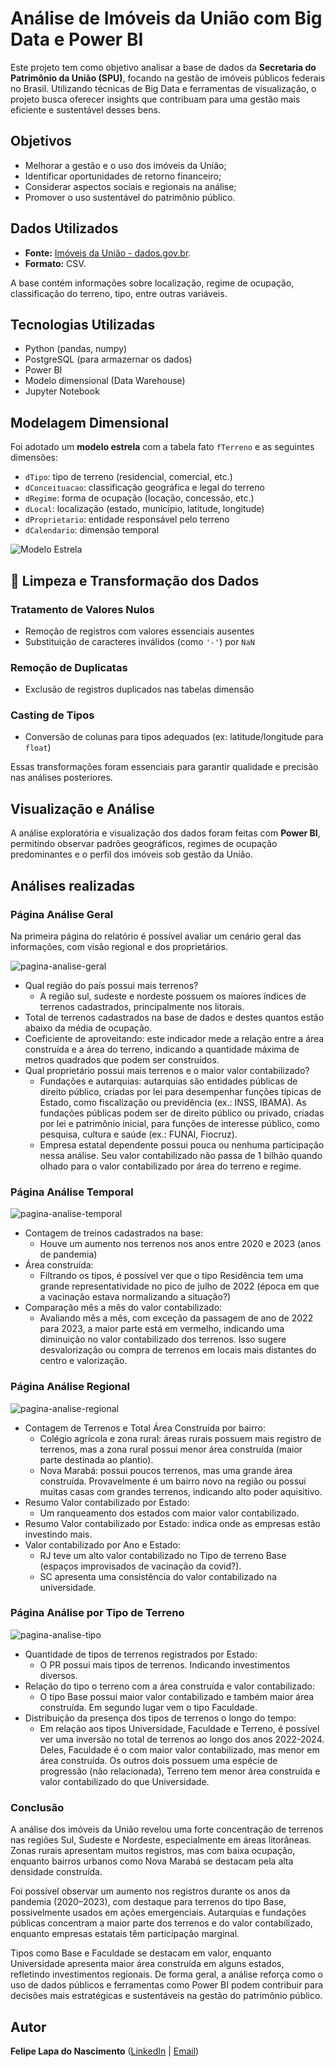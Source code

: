 # Análise de Imóveis da União com Big Data e Power BI

Este projeto tem como objetivo analisar a base de dados da **Secretaria do Patrimônio da União (SPU)**, focando na gestão de imóveis públicos federais no Brasil. Utilizando técnicas de Big Data e ferramentas de visualização, o projeto busca oferecer insights que contribuam para uma gestão mais eficiente e sustentável desses bens.

## Objetivos

* Melhorar a gestão e o uso dos imóveis da União;
* Identificar oportunidades de retorno financeiro;
* Considerar aspectos sociais e regionais na análise;
* Promover o uso sustentável do patrimônio público.

## Dados Utilizados

* **Fonte:** [Imóveis da União - dados.gov.br](https://dados.gov.br/dataset/imoveis-da-uniao).
* **Formato:** CSV.

A base contém informações sobre localização, regime de ocupação, classificação do terreno, tipo, entre outras variáveis.

## Tecnologias Utilizadas

* Python (pandas, numpy)
* PostgreSQL (para armazernar os dados)
* Power BI
* Modelo dimensional (Data Warehouse)
* Jupyter Notebook

## Modelagem Dimensional

Foi adotado um **modelo estrela** com a tabela fato `fTerreno` e as seguintes dimensões:

* `dTipo`: tipo de terreno (residencial, comercial, etc.)
* `dConceituacao`: classificação geográfica e legal do terreno
* `dRegime`: forma de ocupação (locação, concessão, etc.)
* `dLocal`: localização (estado, município, latitude, longitude)
* `dProprietario`: entidade responsável pelo terreno
* `dCalendario`: dimensão temporal

![Modelo Estrela](imagens/modelo-estrela.jpg)

## 🧹 Limpeza e Transformação dos Dados

### Tratamento de Valores Nulos

* Remoção de registros com valores essenciais ausentes
* Substituição de caracteres inválidos (como `'-'`) por `NaN`

### Remoção de Duplicatas

* Exclusão de registros duplicados nas tabelas dimensão

### Casting de Tipos

* Conversão de colunas para tipos adequados (ex: latitude/longitude para `float`)

Essas transformações foram essenciais para garantir qualidade e precisão nas análises posteriores.

## Visualização e Análise

A análise exploratória e visualização dos dados foram feitas com **Power BI**, permitindo observar padrões geográficos, regimes de ocupação predominantes e o perfil dos imóveis sob gestão da União.

## Análises realizadas

### Página Análise Geral
Na primeira página do relatório é possível avaliar um cenário geral das informações, com visão regional e dos proprietários.

![pagina-analise-geral](imagens/pagina-analise-geral.png)

- Qual região do país possui mais terrenos?
   - A região sul, sudeste e nordeste possuem os maiores índices de terrenos cadastrados, principalmente nos litorais.
- Total de terrenos cadastrados na base de dados e destes quantos estão abaixo da média de ocupação.
- Coeficiente de aproveitando: este indicador mede a relação entre a área construída e a área do terreno, indicando a quantidade máxima de metros quadrados que podem ser construídos. 
- Qual proprietário possui mais terrenos e o maior valor contabilizado?
   - Fundações e autarquias: autarquias são entidades públicas de direito público, criadas por lei para desempenhar funções típicas de Estado, como fiscalização ou previdência (ex.: INSS, IBAMA). As fundações públicas podem ser de direito público ou privado, criadas por lei e patrimônio inicial, para funções de interesse público, como pesquisa, cultura e saúde (ex.: FUNAI, Fiocruz).
   - Empresa estatal dependente possui pouca ou nenhuma participação nessa análise. Seu valor contabilizado não passa de 1 bilhão quando olhado para o valor contabilizado por área do terreno e regime.

### Página Análise Temporal
![pagina-analise-temporal](imagens/pagina-analise-temporal.png)
- Contagem de treinos cadastrados na base:
   - Houve um aumento nos terrenos nos anos entre 2020 e 2023 (anos de pandemia)
- Área construída:
   - Filtrando os tipos, é possível ver que o tipo Residência tem uma grande representatividade no pico de julho de 2022 (época em que a vacinação estava normalizando a situação?)
- Comparação mês a mês do valor contabilizado:
   - Avaliando mês a mês, com exceção da passagem de ano de 2022 para 2023, a maior parte está em vermelho, indicando uma diminuição no valor contabilizado dos terrenos. Isso sugere desvalorização ou compra de terrenos em locais mais distantes do centro e valorização.

### Página Análise Regional
![pagina-analise-regional](imagens/pagina-analise-regional.png)
- Contagem de Terrenos e Total Área Construída por bairro:
   - Colégio agrícola e zona rural: áreas rurais possuem mais registro de terrenos, mas a zona rural possui menor área construída (maior parte destinada ao plantio).
   - Nova Marabá: possui poucos terrenos, mas uma grande área construída. Provavelmente é um bairro novo na região ou possui muitas casas com grandes terrenos, indicando alto poder aquisitivo.
- Resumo Valor contabilizado por Estado:
   - Um ranqueamento dos estados com maior valor contabilizado.
- Resumo Valor contabilizado por Estado: indica onde as empresas estão investindo mais.
- Valor contabilizado por Ano e Estado: 
   - RJ teve um alto valor contabilizado no Tipo de terreno Base (espaços improvisados de vacinação da covid?).
   - SC apresenta uma consistência do valor contabilizado na universidade.

### Página Análise por Tipo de Terreno
![pagina-analise-tipo](imagens/pagina-analise-tipo.png)
- Quantidade de tipos de terrenos registrados por Estado:
   - O PR possui mais tipos de terrenos. Indicando investimentos diversos.
- Relação do tipo o terreno com a área construída e valor contabilizado:
   - O tipo Base possui maior valor contabilizado e também maior área construída. Em segundo lugar vem o  tipo Faculdade.
- Distribuição da presença dos tipos de terrenos o longo do tempo:
   - Em relação aos tipos Universidade, Faculdade e Terreno, é possível ver uma inversão no total de terrenos ao longo dos anos 2022-2024. Deles, Faculdade é o com maior valor contabilizado, mas menor em área construída. Os outros dois possuem uma espécie de progressão (não relacionada), Terreno tem menor área construída e valor contabilizado do que Universidade.

### Conclusão

A análise dos imóveis da União revelou uma forte concentração de terrenos nas regiões Sul, Sudeste e Nordeste, especialmente em áreas litorâneas. Zonas rurais apresentam muitos registros, mas com baixa ocupação, enquanto bairros urbanos como Nova Marabá se destacam pela alta densidade construída.

Foi possível observar um aumento nos registros durante os anos da pandemia (2020–2023), com destaque para terrenos do tipo Base, possivelmente usados em ações emergenciais. Autarquias e fundações públicas concentram a maior parte dos terrenos e do valor contabilizado, enquanto empresas estatais têm participação marginal.

Tipos como Base e Faculdade se destacam em valor, enquanto Universidade apresenta maior área construída em alguns estados, refletindo investimentos regionais. De forma geral, a análise reforça como o uso de dados públicos e ferramentas como Power BI podem contribuir para decisões mais estratégicas e sustentáveis na gestão do patrimônio público.

## Autor

**Felipe Lapa do Nascimento** ([LinkedIn](https://www.linkedin/felipelapadn.com) | [Email](mailto:felipelapadn@gmail.com)) 